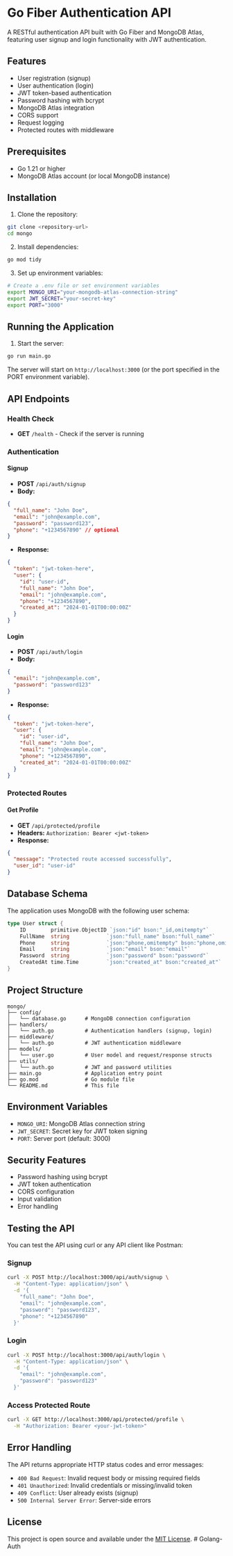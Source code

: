 # Go Fiber Authentication API

A RESTful authentication API built with Go Fiber and MongoDB Atlas, featuring user signup and login functionality with JWT authentication.

## Features

- User registration (signup)
- User authentication (login)
- JWT token-based authentication
- Password hashing with bcrypt
- MongoDB Atlas integration
- CORS support
- Request logging
- Protected routes with middleware

## Prerequisites

- Go 1.21 or higher
- MongoDB Atlas account (or local MongoDB instance)

## Installation

1. Clone the repository:
```bash
git clone <repository-url>
cd mongo
```

2. Install dependencies:
```bash
go mod tidy
```

3. Set up environment variables:
```bash
# Create a .env file or set environment variables
export MONGO_URI="your-mongodb-atlas-connection-string"
export JWT_SECRET="your-secret-key"
export PORT="3000"
```

## Running the Application

1. Start the server:
```bash
go run main.go
```

The server will start on `http://localhost:3000` (or the port specified in the PORT environment variable).

## API Endpoints

### Health Check
- **GET** `/health` - Check if the server is running

### Authentication

#### Signup
- **POST** `/api/auth/signup`
- **Body:**
```json
{
  "full_name": "John Doe",
  "email": "john@example.com",
  "password": "password123",
  "phone": "+1234567890" // optional
}
```
- **Response:**
```json
{
  "token": "jwt-token-here",
  "user": {
    "id": "user-id",
    "full_name": "John Doe",
    "email": "john@example.com",
    "phone": "+1234567890",
    "created_at": "2024-01-01T00:00:00Z"
  }
}
```

#### Login
- **POST** `/api/auth/login`
- **Body:**
```json
{
  "email": "john@example.com",
  "password": "password123"
}
```
- **Response:**
```json
{
  "token": "jwt-token-here",
  "user": {
    "id": "user-id",
    "full_name": "John Doe",
    "email": "john@example.com",
    "phone": "+1234567890",
    "created_at": "2024-01-01T00:00:00Z"
  }
}
```

### Protected Routes

#### Get Profile
- **GET** `/api/protected/profile`
- **Headers:** `Authorization: Bearer <jwt-token>`
- **Response:**
```json
{
  "message": "Protected route accessed successfully",
  "user_id": "user-id"
}
```

## Database Schema

The application uses MongoDB with the following user schema:

```go
type User struct {
    ID        primitive.ObjectID `json:"id" bson:"_id,omitempty"`
    FullName  string            `json:"full_name" bson:"full_name"`
    Phone     string            `json:"phone,omitempty" bson:"phone,omitempty"`
    Email     string            `json:"email" bson:"email"`
    Password  string            `json:"password" bson:"password"`
    CreatedAt time.Time         `json:"created_at" bson:"created_at"`
}
```

## Project Structure

```
mongo/
├── config/
│   └── database.go      # MongoDB connection configuration
├── handlers/
│   └── auth.go          # Authentication handlers (signup, login)
├── middleware/
│   └── auth.go          # JWT authentication middleware
├── models/
│   └── user.go          # User model and request/response structs
├── utils/
│   └── auth.go          # JWT and password utilities
├── main.go              # Application entry point
├── go.mod               # Go module file
└── README.md            # This file
```

## Environment Variables

- `MONGO_URI`: MongoDB Atlas connection string
- `JWT_SECRET`: Secret key for JWT token signing
- `PORT`: Server port (default: 3000)

## Security Features

- Password hashing using bcrypt
- JWT token authentication
- CORS configuration
- Input validation
- Error handling

## Testing the API

You can test the API using curl or any API client like Postman:

### Signup
```bash
curl -X POST http://localhost:3000/api/auth/signup \
  -H "Content-Type: application/json" \
  -d '{
    "full_name": "John Doe",
    "email": "john@example.com",
    "password": "password123",
    "phone": "+1234567890"
  }'
```

### Login
```bash
curl -X POST http://localhost:3000/api/auth/login \
  -H "Content-Type: application/json" \
  -d '{
    "email": "john@example.com",
    "password": "password123"
  }'
```

### Access Protected Route
```bash
curl -X GET http://localhost:3000/api/protected/profile \
  -H "Authorization: Bearer <your-jwt-token>"
```

## Error Handling

The API returns appropriate HTTP status codes and error messages:

- `400 Bad Request`: Invalid request body or missing required fields
- `401 Unauthorized`: Invalid credentials or missing/invalid token
- `409 Conflict`: User already exists (signup)
- `500 Internal Server Error`: Server-side errors

## License

This project is open source and available under the [MIT License](LICENSE). #   G o l a n g - A u t h  
 